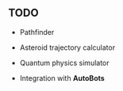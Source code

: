 ## TODO
- Pathfinder
- Asteroid trajectory calculator
- Quantum physics simulator

- Integration with **AutoBots**
